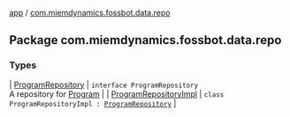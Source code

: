 [app](../index.md) / [com.miemdynamics.fossbot.data.repo](./index.md)

## Package com.miemdynamics.fossbot.data.repo

### Types

| [ProgramRepository](-program-repository/index.md) | `interface ProgramRepository`<br>A repository for [Program](../com.miemdynamics.fossbot.data.entity/-program/index.md) |
| [ProgramRepositoryImpl](-program-repository-impl/index.md) | `class ProgramRepositoryImpl : `[`ProgramRepository`](-program-repository/index.md) |

